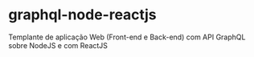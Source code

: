 # graphql-node-reactjs
Templante de aplicação Web (Front-end e Back-end) com API GraphQL sobre NodeJS e com ReactJS
